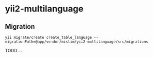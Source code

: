 yii2-multilanguage
==================

Migration
---------

    yii migrate/create create_table_language --migrationPath=@app/vendor/mistim/yii2-multilanguage/src/migrations

TODO
...
